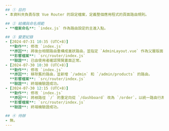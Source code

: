 ```yaml
---
## ① 目的
- 本資料夾負責存放 Vue Router 的設定檔案，定義整個應用程式的頁面路由規則。

## ② 結構與命名規範
- **檔案命名**: `index.js` 作為路由設定的主進入點。

## ③ 變更紀錄
- [2024-07-31 10:35 (UTC+8)]
  **動作**: 修改 `index.js`
  **原因**: 將後台相關路由重構成巢狀路由，並指定 `AdminLayout.vue` 作為父層版面，以修正後台頁面未正確載入版面的問題。
  **影響檔案**: `src/router/index.js`
  **驗證**: 已由使用者確認預覽畫面正常。
- [2024-07-30 10:30 (UTC+8)]
  **動作**: 修改 `index.js`
  **原因**: 移除舊的路由，並新增 `/admin` 和 `/admin/products` 的路由。
  **影響檔案**: `src/router/index.js`
  **驗證**: 終端機驗證成功。
- [2024-07-30 12:15 (UTC+8)]
  **動作**: 修改 `index.js`
  **原因**: 將根路徑 `/` 的重定向從 `/dashboard` 改為 `/order`，以統一路由行為並解決 `No match found` 警告。
  **影響檔案**: `src/router/index.js`
  **驗證**: 終端機驗證成功。

## ④ 待辦
- 無。
---
```

